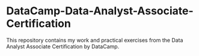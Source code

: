 # DataCamp-Data-Analyst-Associate-Certification
This repository contains my work and practical exercises from the Data Analyst Associate Certification by DataCamp.
